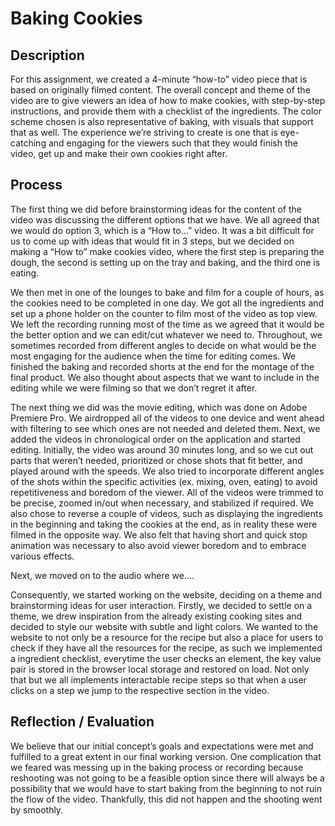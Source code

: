 # Baking Cookies

## Description

For this assignment, we created a 4-minute “how-to” video piece that is based on originally filmed content. The overall concept and theme of the video are to give viewers an idea of how to make cookies, with step-by-step instructions, and provide them with a checklist of the ingredients. The color scheme chosen is also representative of baking, with visuals that support that as well. The experience we’re striving to create is one that is eye-catching and engaging for the viewers such that they would finish the video, get up and make their own cookies right after.

## Process

The first thing we did before brainstorming ideas for the content of the video was discussing the different options that we have. We all agreed that we would do option 3, which is a “How to...” video. It was a bit difficult for us to come up with ideas that would fit in 3 steps, but we decided on making a “How to” make cookies video, where the first step is preparing the dough, the second is setting up on the tray and baking, and the third one is eating.

We then met in one of the lounges to bake and film for a couple of hours, as the cookies need to be completed in one day. We got all the ingredients and set up a phone holder on the counter to film most of the video as top view. We left the recording running most of the time as we agreed that it would be the better option and we can edit/cut whatever we need to. Throughout, we sometimes recorded from different angles to decide on what would be the most engaging for the audience when the time for editing comes. We finished the baking and recorded shorts at the end for the montage of the final product. We also thought about aspects that we want to include in the editing while we were filming so that we don’t regret it after.

The next thing we did was the movie editing, which was done on Adobe Premiere Pro. We airdropped all of the videos to one device and went ahead with filtering to see which ones are not needed and deleted them. Next, we added the videos in chronological order on the application and started editing. Initially, the video was around 30 minutes long, and so we cut out parts that weren’t needed, prioritized or chose shots that fit better, and played around with the speeds. We also tried to incorporate different angles of the shots within the specific activities (ex. mixing, oven, eating) to avoid repetitiveness and boredom of the viewer. All of the videos were trimmed to be precise, zoomed in/out when necessary, and stabilized if required. We also chose to reverse a couple of videos, such as displaying the ingredients in the beginning and taking the cookies at the end, as in reality these were filmed in the opposite way. We also felt that having short and quick stop animation was necessary to also avoid viewer boredom and to embrace various effects.

Next, we moved on to the audio where we….

Consequently, we started working on the website, deciding on a theme and brainstorming ideas for user interaction. Firstly, we decided to settle on a theme, we drew inspiration from the already existing cooking sites and decided to style our website with subtle and light colors. We wanted to the website to not only be a resource for the recipe but also a place for users to check if they have all the resources for the recipe, as such we implemented a ingredient checklist, everytime the user checks an element, the key value pair is stored in the browser local storage and restored on load. Not only that but we all implements interactable recipe steps so that when a user clicks on a step we jump to the respective section in the video.

## Reflection / Evaluation

We believe that our initial concept’s goals and expectations were met and fulfilled to a great extent in our final working version. One complication that we feared was messing up in the baking process or recording because reshooting was not going to be a feasible option since there will always be a possibility that we would have to start baking from the beginning to not ruin the flow of the video. Thankfully, this did not happen and the shooting went by smoothly.
